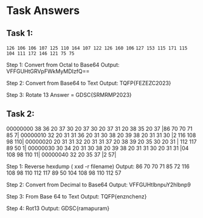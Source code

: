 # Task Answers

## Task 1: 
```126 106 106 107 125 110 164 107 122 126 160 106```
```127 153 115 171 115 104 111 172 146 121 75 75 ```

Step 1: Convert from Octal to Base64
Output: VFFGUHtGRVpFWkMyMDIzfQ==

Step 2: Convert from Base64 to Text
Output: TQFP{FEZEZC2023}

Step 3: Rotate 13
Answer = GDSC{SRMRMP2023}

## Task 2:
   00000000  38 36 20 37 30 20 37 30 20 37 31 20 38 35 20 37  |86 70 70 71 85 7|
   00000010  32 20 31 31 36 20 31 30 38 20 39 38 20 31 31 30  |2 116 108 98 110|
   00000020  20 31 31 32 20 31 31 37 20 38 39 20 35 30 20 31  | 112 117 89 50 1|
   00000030  30 34 20 31 30 38 20 39 38 20 31 31 30 20 31 31  |04 108 98 110 11|
   00000040  32 20 35 37                                      |2 57|

Step 1: Reverse hexdump ( xxd -r filename)
Output: 86 70 70 71 85 72 116 108 98 110 112 117 89 50 104 108 98 110 112 57

Step 2: Convert from Decimal to Base64
Output: VFFGUHtlbnpuY2hlbnp9

Step 3: From Base 64 to Text
Output: TQFP{enznchenz}

Step 4: Rot13
Output: GDSC{ramapuram}
